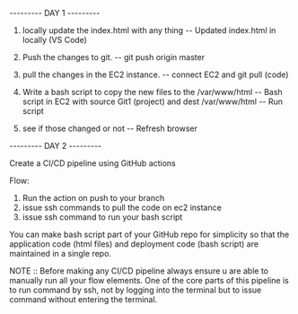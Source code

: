 --------- DAY 1 --------- 

1. locally update the index.html with any thing
-- Updated index.html in locally (VS Code) 

2. Push the changes to git.
-- git push origin master

3. pull the changes in the EC2 instance.
-- connect EC2 and git pull (code)

4. Write a bash script to copy the new files to the /var/www/html
-- Bash script in EC2 with source Git1 (project) and dest  /var/www/html
-- Run script

5. see if those changed or not
-- Refresh browser

--------- DAY 2 --------- 

Create a CI/CD pipeline using GitHub actions

Flow:
1. Run the action on push to your branch
2. ⁠issue ssh commands to pull the code on ec2 instance
3. ⁠issue ssh command to run your bash script

You can make bash script part of your GitHub repo for simplicity so that the application code (html files) and deployment code (bash script) are maintained in a single repo.

NOTE :: Before making any CI/CD pipeline always ensure u are able to manually run all your flow elements. One of the core parts of this pipeline is to run command by ssh, not by logging into the terminal but to issue command without entering the terminal.

